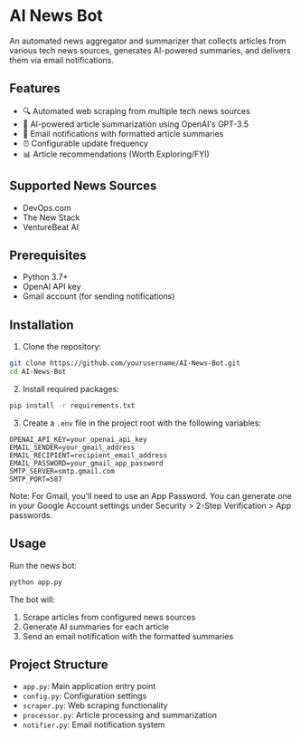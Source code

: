 # AI News Bot

An automated news aggregator and summarizer that collects articles from various tech news sources, generates AI-powered summaries, and delivers them via email notifications.

## Features

- 🔍 Automated web scraping from multiple tech news sources
- 🤖 AI-powered article summarization using OpenAI's GPT-3.5
- 📧 Email notifications with formatted article summaries
- ⏰ Configurable update frequency
- 📊 Article recommendations (Worth Exploring/FYI)

## Supported News Sources

- DevOps.com
- The New Stack
- VentureBeat AI

## Prerequisites

- Python 3.7+
- OpenAI API key
- Gmail account (for sending notifications)

## Installation

1. Clone the repository:
```bash
git clone https://github.com/yourusername/AI-News-Bot.git
cd AI-News-Bot
```

2. Install required packages:
```bash
pip install -r requirements.txt
```

3. Create a `.env` file in the project root with the following variables:
```env
OPENAI_API_KEY=your_openai_api_key
EMAIL_SENDER=your_gmail_address
EMAIL_RECIPIENT=recipient_email_address
EMAIL_PASSWORD=your_gmail_app_password
SMTP_SERVER=smtp.gmail.com
SMTP_PORT=587
```

Note: For Gmail, you'll need to use an App Password. You can generate one in your Google Account settings under Security > 2-Step Verification > App passwords.

## Usage

Run the news bot:
```bash
python app.py
```

The bot will:
1. Scrape articles from configured news sources
2. Generate AI summaries for each article
3. Send an email notification with the formatted summaries


## Project Structure

- `app.py`: Main application entry point
- `config.py`: Configuration settings
- `scraper.py`: Web scraping functionality
- `processor.py`: Article processing and summarization
- `notifier.py`: Email notification system
